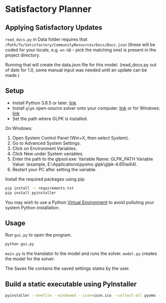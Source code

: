 # Satisfactory Planner

## Applying Satisfactory Updates

`read_docs.py` in Data folder requires that `/Path/To/Satisfactory/CommunityResources/Docs/Docs.json` (these will be coded for your locale, e.g. `en-GB` - pick the matching one) is present in the project directory.

Running that will create the data.json file for this model. (read_docs.py out of date for 1.0, some manual input was needed until an update can be made.)

## Setup

- Install Python 3.8.5 or later. [link](https://www.python.org/downloads/)
- Install `glpk` open-source solver onto your computer. [link](https://ftp.gnu.org/gnu/glpk/?C=N;O=D) or for Windows: [link](https://winglpk.sourceforge.net/)
- Set the path where GLPK is installed.

On Windows:

1. Open System Control Panel (Win+X, then select System).
2. Go to Advanced System Settings.
3. Click on Environment Variables.
4. Click New under System variables.
5. Enter the path to the glpsol.exe: 
Variable Name: GLPK_PATH
Variable Value: (example, E:\\Applications\\pyomo glpk\\glpk-4.65\\w64).
6. Restart your PC after setting the variable.

Install the required packages using pip:

```bash
pip install -r requirements.txt
pip install pyinstaller
```

You may wish to use a Python [Virtual Environment](https://docs.python.org/3/library/venv.html) to avoid polluting your system Python installation.

## Usage

Run `gui.py` to open the program.

```bash
python gui.py
```

`main.py` is the translator to the model and runs the solver.
`model.py` creates the model for the solver.

The Saves file contains the saved settings states by the user.

## Build a static executable using PyInstaller

```bash
pyinstaller --onefile --windowed --icon=icon.ico --collect-all pyomo --name SatisfactoryPlanner --distpath . gui.py
```

